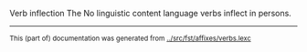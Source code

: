 Verb inflection
The No linguistic content language verbs inflect in persons.



* * *
<small>This (part of) documentation was generated from [../src/fst/affixes/verbs.lexc](http://github.com/giellalt/lang-zxx/blob/main/../src/fst/affixes/verbs.lexc)</small>